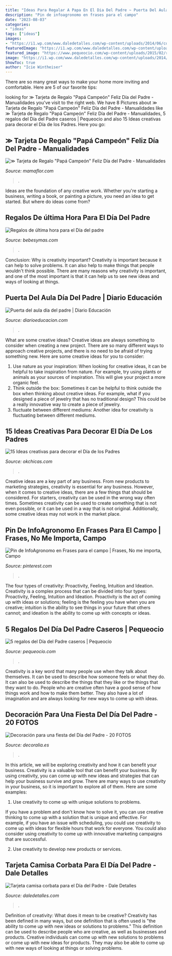 ```yaml
---
title: "Ideas Para Regalar A Papa En El Dia Del Padre ~ Puerta Del Aula Día Del Padre"
description: "Pin de infoagronomo en frases para el campo"
date: "2023-08-03"
categories:
- "ideas"
tags: ["ideas"]
images:
- "https://i1.wp.com/www.daledetalles.com/wp-content/uploads/2014/06/corbatamolde.jpg"
featuredImage: "https://i1.wp.com/www.daledetalles.com/wp-content/uploads/2014/06/corbatamolde.jpg"
featured_image: "https://www.pequeocio.com/wp-content/uploads/2015/02/regalos-dia-del-padre-1.jpg"
image: "https://i1.wp.com/www.daledetalles.com/wp-content/uploads/2014/06/corbatamolde.jpg"
ShowToc: true
author: "Icie Wintheiser"
---
```



There are so many great ways to make your home more inviting and comfortable. Here are 5 of our favorite tips:

	

		
looking for ≫ Tarjeta de Regalo &quot;Papá Campeón&quot; Feliz Día del Padre - Manualidades you've visit to the right web. We have 8 Pictures about ≫ Tarjeta de Regalo &quot;Papá Campeón&quot; Feliz Día del Padre - Manualidades like ≫ Tarjeta de Regalo &quot;Papá Campeón&quot; Feliz Día del Padre - Manualidades, 5 regalos del Día del Padre caseros | Pequeocio and also 15 Ideas creativas para decorar el Día de los Padres. Here you go:
		
    
## ≫ Tarjeta De Regalo &quot;Papá Campeón&quot; Feliz Día Del Padre - Manualidades

<img loading=lazy src="https://1.bp.blogspot.com/-yNtCFh8yajU/XtyIYNrSrZI/AAAAAAAAKgQ/8Tg14yAOb0YEnnNdTXOL4o96VtMXjVOUwCK4BGAsYHg/s3499/MamaFlor-tarjeta-feliz-dia-padre-papa-campeon-imprimir.jpg" onerror="this.onerror=null;this.src='https://tse1.mm.bing.net/th?id=OIP.6g2ntJUoRWNqq5QUfdax4gHaMJ&amp;pid=15.1';" alt="≫ Tarjeta de Regalo &quot;Papá Campeón&quot; Feliz Día del Padre - Manualidades">

_Source: mamaflor.com_

>. 

	

Ideas are the foundation of any creative work. Whether you're starting a business, writing a book, or painting a picture, you need an idea to get started. But where do ideas come from?

    
## Regalos De última Hora Para El Día Del Padre

<img loading=lazy src="https://i.blogs.es/a3c066/fel/original.jpg" onerror="this.onerror=null;this.src='https://tse2.mm.bing.net/th?id=OIP.aUIDYHlIrQhZ6O_e6AYxrgHaFj&amp;pid=15.1';" alt="Regalos de última hora para el Día del padre">

_Source: bebesymas.com_

>. 

	

Conclusion: Why is creativity important?
Creativity is important because it can help to solve problems. It can also help to make things that people wouldn't think possible. There are many reasons why creativity is important, and one of the most important is that it can help us to see new ideas and ways of looking at things.

    
## Puerta Del Aula Día Del Padre | Diario Educación

<img loading=lazy src="https://diarioeducacion.com/wp-content/uploads/2019/05/puerta-papá-3.jpg" onerror="this.onerror=null;this.src='https://tse3.mm.bing.net/th?id=OIP.qWkFVNxk8rhGZ17aIIwecQAAAA&amp;pid=15.1';" alt="Puerta del aula día del padre | Diario Educación">

_Source: diarioeducacion.com_

>. 

	

What are some creative ideas?
Creative ideas are always something to consider when creating a new project. There are so many different ways to approach creative projects, and there is no need to be afraid of trying something new. Here are some creative ideas for you to consider: 
1. Use nature as your inspiration: When looking for creative ideas, it can be helpful to take inspiration from nature. For example, try using plants or animals as your sources of inspiration. This will give your project a more organic feel. 
2. Think outside the box: Sometimes it can be helpful to think outside the box when thinking about creative ideas. For example, what if you designed a piece of jewelry that has no traditional design? This could be a really innovative way to create a piece of jewelry. 
3. fluctuate between different mediums: Another idea for creativity is fluctuating between different mediums.

    
## 15 Ideas Creativas Para Decorar El Día De Los Padres

<img loading=lazy src="https://www.okchicas.com/wp-content/uploads/2020/05/Ideas-de-decoración-del-día-del-Padre-6-448x700.jpg" onerror="this.onerror=null;this.src='https://tse2.mm.bing.net/th?id=OIP.eCxg3vXsHVSMjV0fLJzNEgAAAA&amp;pid=15.1';" alt="15 Ideas creativas para decorar el Día de los Padres">

_Source: okchicas.com_

>. 

	

Creative ideas are a key part of any business. From new products to marketing strategies, creativity is essential for any business. However, when it comes to creative ideas, there are a few things that should be considered. For starters, creativity can be used in the wrong way often times. Sometimes creativity can be used to create something that is not even possible, or it can be used in a way that is not original. Additionally, some creative ideas may not work in the market place.

    
## Pin De InfoAgronomo En Frases Para El Campo | Frases, No Me Importa, Campo

<img loading=lazy src="https://i.pinimg.com/736x/f3/8c/cd/f38ccd73a72c4e4d3a67d062d8dc7fee.jpg" onerror="this.onerror=null;this.src='https://tse3.mm.bing.net/th?id=OIP.aYIFvX5hka2Q01uPhZB92AHaDy&amp;pid=15.1';" alt="Pin de InfoAgronomo en Frases para el campo | Frases, No me importa, Campo">

_Source: pinterest.com_

>. 

	

The four types of creativity: Proactivity, Feeling, Intuition and Ideation.
Creativity is a complex process that can be divided into four types: Proactivity, Feeling, Intuition and Ideation. Proactivity is the act of coming up with ideas or solutions; feeling is the feeling you have when you are creative; intuition is the ability to see things in your future that others cannot; and ideation is the ability to come up with concepts or ideas.

    
## 5 Regalos Del Día Del Padre Caseros | Pequeocio

<img loading=lazy src="https://www.pequeocio.com/wp-content/uploads/2015/02/regalos-dia-del-padre-1.jpg" onerror="this.onerror=null;this.src='https://tse2.mm.bing.net/th?id=OIP.lxA2r9JInIYZ3pnaKJvV1gHaLK&amp;pid=15.1';" alt="5 regalos del Día del Padre caseros | Pequeocio">

_Source: pequeocio.com_

>. 

	

Creativity is a key word that many people use when they talk about themselves. It can be used to describe how someone feels or what they do. It can also be used to describe the things that they like or the things that they want to do. People who are creative often have a good sense of how things work and how to make them better. They also have a lot of imagination and are always looking for new ways to come up with ideas.

    
## Decoración Para Una Fiesta Del Día Del Padre - 20 FOTOS

<img loading=lazy src="https://www.decoralia.es/wp-content/uploads/fiesta-dia-del-padre-12.jpg" onerror="this.onerror=null;this.src='https://tse1.mm.bing.net/th?id=OIP.0G0RBZuHLFdc3R2KOmB8SwHaLH&amp;pid=15.1';" alt="Decoración para una fiesta del Día del Padre - 20 FOTOS">

_Source: decoralia.es_

>. 

	

In this article, we will be exploring creativity and how it can benefit your business.
Creativity is a valuable tool that can benefit your business. By using creativity, you can come up with new ideas and strategies that can help your business survive and grow. There are many ways to use creativity in your business, so it is important to explore all of them. Here are some examples:
1. Use creativity to come up with unique solutions to problems.

If you have a problem and don't know how to solve it, you can use creative thinking to come up with a solution that is unique and effective. For example, if you have an issue with scheduling, you could use creativity to come up with ideas for flexible hours that work for everyone. You could also consider using creativity to come up with innovative marketing campaigns that are successful.

2. Use creativity to develop new products or services.

    
## Tarjeta Camisa Corbata Para El Día Del Padre - Dale Detalles

<img loading=lazy src="https://i1.wp.com/www.daledetalles.com/wp-content/uploads/2014/06/corbatamolde.jpg" onerror="this.onerror=null;this.src='https://tse1.mm.bing.net/th?id=OIP.saRR93c7HHcsVK_KRtAMUwAAAA&amp;pid=15.1';" alt="Tarjeta camisa corbata para el Día del Padre - Dale Detalles">

_Source: daledetalles.com_

>. 

	

Definition of creativity: What does it mean to be creative?
Creativity has been defined in many ways, but one definition that is often used is "the ability to come up with new ideas or solutions to problems." This definition can be used to describe people who are creative, as well as businesses and products. Creative individuals can come up with new solutions to problems or come up with new ideas for products. They may also be able to come up with new ways of looking at things or solving problems.

